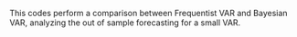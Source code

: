 This codes perform a comparison between Frequentist VAR and Bayesian VAR, analyzing the out of sample forecasting for a small VAR.
